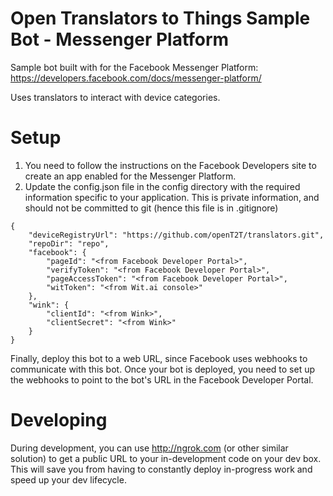 # Open Translators to Things Sample Bot - Messenger Platform

Sample bot built with for the Facebook Messenger Platform: https://developers.facebook.com/docs/messenger-platform/

Uses translators to interact with device categories.

# Setup

1. You need to follow the instructions on the Facebook Developers site to create an app enabled for the Messenger Platform.
2. Update the config.json file in the config directory with the required information specific to your application.
   This is private information, and should not be committed to git (hence this file is in .gitignore)

```
{
    "deviceRegistryUrl": "https://github.com/openT2T/translators.git",
    "repoDir": "repo",
    "facebook": {
        "pageId": "<from Facebook Developer Portal>",
        "verifyToken": "<from Facebook Developer Portal>",
        "pageAccessToken": "<from Facebook Developer Portal>",
        "witToken": "<from Wit.ai console>"
    },
    "wink": {
        "clientId": "<from Wink>",
        "clientSecret": "<from Wink>"
    }
}
```

Finally, deploy this bot to a web URL, since Facebook uses webhooks to communicate with this bot. Once your bot
is deployed, you need to set up the webhooks to point to the bot's URL in the Facebook Developer Portal.

# Developing

During development, you can use http://ngrok.com (or other similar solution) to get a public URL to your in-development code on
your dev box. This will save you from having to constantly deploy in-progress work and speed up your dev lifecycle.
